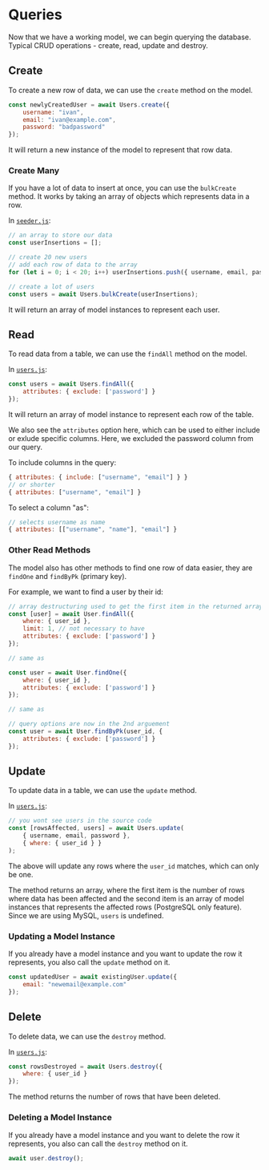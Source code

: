 # Queries

Now that we have a working model, we can begin querying the database. Typical CRUD operations - create, read, update and destroy.

## Create

To create a new row of data, we can use the `create` method on the model.

```js
const newlyCreatedUser = await Users.create({ 
    username: "ivan",
    email: "ivan@example.com",
    password: "badpassword"
});
```

It will return a new instance of the model to represent that row data.

### Create Many

If you have a lot of data to insert at once, you can use the `bulkCreate` method. It works by taking an array of objects which represents data in a row.

In [`seeder.js`](../server/src/database/seeder.js):

```js
// an array to store our data
const userInsertions = [];

// create 20 new users
// add each row of data to the array
for (let i = 0; i < 20; i++) userInsertions.push({ username, email, password });

// create a lot of users
const users = await Users.bulkCreate(userInsertions);
```

It will return an array of model instances to represent each user.

## Read

To read data from a table, we can use the `findAll` method on the model.

In [`users.js`](../server/src/controllers/users.js):

```js
const users = await Users.findAll({
    attributes: { exclude: ['password'] }
});
```

It will return an array of model instance to represent each row of the table.

We also see the `attributes` option here, which can be used to either include or exlude specific columns. Here, we excluded the password column from our query.

To include columns in the query:

```js
{ attributes: { include: ["username", "email"] } }
// or shorter
{ attributes: ["username", "email"] }
```

To select a column "as":

```js
// selects username as name
{ attributes: [["username", "name"], "email"] }
```

### Other Read Methods

The model also has other methods to find one row of data easier, they are `findOne` and `findByPk` (primary key).

For example, we want to find a user by their id:

```js
// array destructuring used to get the first item in the returned array
const [user] = await User.findAll({
    where: { user_id },
    limit: 1, // not necessary to have
    attributes: { exclude: ['password'] }
});

// same as

const user = await User.findOne({
    where: { user_id },
    attributes: { exclude: ['password'] }
});

// same as

// query options are now in the 2nd arguement
const user = await User.findByPk(user_id, {
    attributes: { exclude: ['password'] }
});
```

## Update

To update data in a table, we can use the `update` method.

In [`users.js`](../server/src/controllers/users.js):

```js
// you wont see users in the source code
const [rowsAffected, users] = await Users.update(
    { username, email, password },
    { where: { user_id } }
);
```

The above will update any rows where the `user_id` matches, which can only be one.

The method returns an array, where the first item is the number of rows where data has been affected and the second item is an array of model instances that represents the affected rows (PostgreSQL only feature). Since we are using MySQL, `users` is undefined.

### Updating a Model Instance

If you already have a model instance and you want to update the row it represents, you also call the `update` method on it.

```js
const updatedUser = await existingUser.update({
    email: "newemail@example.com"
});
```

## Delete

To delete data, we can use the `destroy` method.

In [`users.js`](../server/src/controllers/users.js):

```js
const rowsDestroyed = await Users.destroy({
    where: { user_id }
});
```

The method returns the number of rows that have been deleted.

### Deleting a Model Instance

If you already have a model instance and you want to delete the row it represents, you also can call the `destroy` method on it.

```js
await user.destroy();
```
